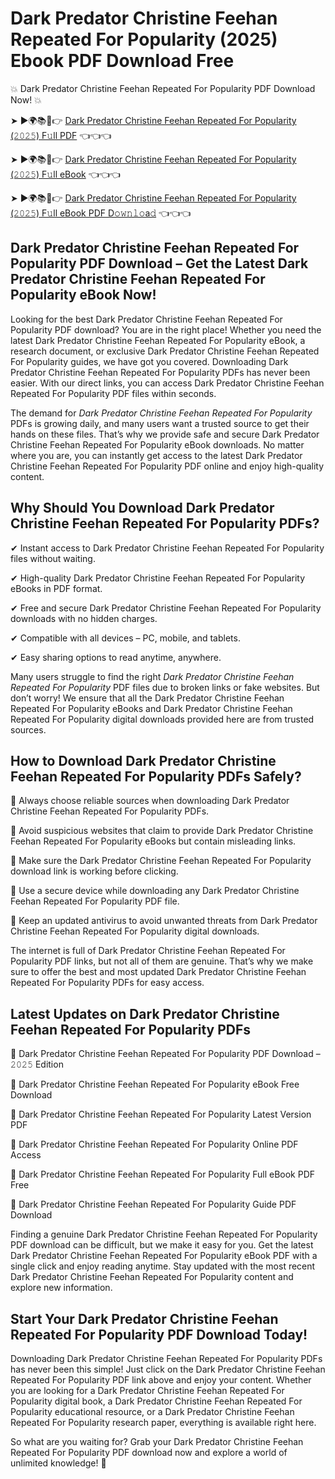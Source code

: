 # Dark Predator Christine Feehan Repeated For Popularity (2025) Ebook PDF Download Free

💥 Dark Predator Christine Feehan Repeated For Popularity PDF Download Now! 💥

➤ ►🌍📚📱👉 [Dark Predator Christine Feehan Repeated For Popularity (𝟸𝟶𝟸𝟻) F𝚞ll PDF](https://getpdf.xyz/dark-predator-christine-feehan-repeated-for-popularity) 👈👈👈


➤ ►🌍📚📱👉 [Dark Predator Christine Feehan Repeated For Popularity (𝟸𝟶𝟸𝟻) F𝚞ll eBook](https://getpdf.xyz/dark-predator-christine-feehan-repeated-for-popularity) 👈👈👈


➤ ►🌍📚📱👉 [Dark Predator Christine Feehan Repeated For Popularity (𝟸𝟶𝟸𝟻) F𝚞ll eBook PDF D𝚘𝚠𝚗𝚕𝚘a𝚍](https://getpdf.xyz/dark-predator-christine-feehan-repeated-for-popularity) 👈👈👈


## Dark Predator Christine Feehan Repeated For Popularity PDF Download – Get the Latest Dark Predator Christine Feehan Repeated For Popularity eBook Now!

Looking for the best Dark Predator Christine Feehan Repeated For Popularity PDF download? You are in the right place! Whether you need the latest Dark Predator Christine Feehan Repeated For Popularity eBook, a research document, or exclusive Dark Predator Christine Feehan Repeated For Popularity guides, we have got you covered. Downloading Dark Predator Christine Feehan Repeated For Popularity PDFs has never been easier. With our direct links, you can access Dark Predator Christine Feehan Repeated For Popularity PDF files within seconds.

The demand for *Dark Predator Christine Feehan Repeated For Popularity* PDFs is growing daily, and many users want a trusted source to get their hands on these files. That’s why we provide safe and secure Dark Predator Christine Feehan Repeated For Popularity eBook downloads. No matter where you are, you can instantly get access to the latest Dark Predator Christine Feehan Repeated For Popularity PDF online and enjoy high-quality content.

## Why Should You Download Dark Predator Christine Feehan Repeated For Popularity PDFs?

✔ Instant access to Dark Predator Christine Feehan Repeated For Popularity files without waiting.

✔ High-quality Dark Predator Christine Feehan Repeated For Popularity eBooks in PDF format.

✔ Free and secure Dark Predator Christine Feehan Repeated For Popularity downloads with no hidden charges.

✔ Compatible with all devices – PC, mobile, and tablets.

✔ Easy sharing options to read anytime, anywhere.

Many users struggle to find the right *Dark Predator Christine Feehan Repeated For Popularity* PDF files due to broken links or fake websites. But don’t worry! We ensure that all the Dark Predator Christine Feehan Repeated For Popularity eBooks and Dark Predator Christine Feehan Repeated For Popularity digital downloads provided here are from trusted sources.

## How to Download Dark Predator Christine Feehan Repeated For Popularity PDFs Safely?

📌 Always choose reliable sources when downloading Dark Predator Christine Feehan Repeated For Popularity PDFs.

📌 Avoid suspicious websites that claim to provide Dark Predator Christine Feehan Repeated For Popularity eBooks but contain misleading links.

📌 Make sure the Dark Predator Christine Feehan Repeated For Popularity download link is working before clicking.

📌 Use a secure device while downloading any Dark Predator Christine Feehan Repeated For Popularity PDF file.

📌 Keep an updated antivirus to avoid unwanted threats from Dark Predator Christine Feehan Repeated For Popularity digital downloads.

The internet is full of Dark Predator Christine Feehan Repeated For Popularity PDF links, but not all of them are genuine. That’s why we make sure to offer the best and most updated Dark Predator Christine Feehan Repeated For Popularity PDFs for easy access.

## Latest Updates on Dark Predator Christine Feehan Repeated For Popularity PDFs

🔹 Dark Predator Christine Feehan Repeated For Popularity PDF Download – 𝟸𝟶𝟸𝟻 Edition

🔹 Dark Predator Christine Feehan Repeated For Popularity eBook Free Download

🔹 Dark Predator Christine Feehan Repeated For Popularity Latest Version PDF

🔹 Dark Predator Christine Feehan Repeated For Popularity Online PDF Access

🔹 Dark Predator Christine Feehan Repeated For Popularity Full eBook PDF Free

🔹 Dark Predator Christine Feehan Repeated For Popularity Guide PDF Download

Finding a genuine Dark Predator Christine Feehan Repeated For Popularity PDF download can be difficult, but we make it easy for you. Get the latest Dark Predator Christine Feehan Repeated For Popularity eBook PDF with a single click and enjoy reading anytime. Stay updated with the most recent Dark Predator Christine Feehan Repeated For Popularity content and explore new information.

## Start Your Dark Predator Christine Feehan Repeated For Popularity PDF Download Today!

Downloading Dark Predator Christine Feehan Repeated For Popularity PDFs has never been this simple! Just click on the Dark Predator Christine Feehan Repeated For Popularity PDF link above and enjoy your content. Whether you are looking for a Dark Predator Christine Feehan Repeated For Popularity digital book, a Dark Predator Christine Feehan Repeated For Popularity educational resource, or a Dark Predator Christine Feehan Repeated For Popularity research paper, everything is available right here.

So what are you waiting for? Grab your Dark Predator Christine Feehan Repeated For Popularity PDF download now and explore a world of unlimited knowledge! 🚀